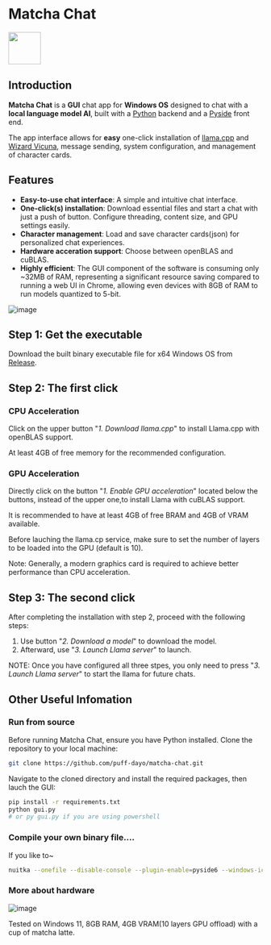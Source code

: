 # Matcha Chat

<img src="https://github.com/puff-dayo/matcha-chat/assets/84665734/05193c75-13d2-472b-8c6c-0c6bb960114f" width="64" />

## Introduction

**Matcha Chat** is a **GUI** chat app for **Windows OS** designed to chat with a **local language model AI**, built with a [Python](https://www.python.org/) backend and a [Pyside](https://pypi.org/project/PySide6/) front end.

The app interface allows for **easy** one-click installation of [llama.cpp](https://github.com/ggerganov/llama.cpp) and [Wizard Vicuna](https://huggingface.co/TheBloke/Wizard-Vicuna-7B-Uncensored-GGUF), message sending, system configuration, and management of character cards.

## Features

- **Easy-to-use chat interface**: A simple and intuitive chat interface.
- **One-click(s) installation**: Download essential files and start a chat with just a push of  button. Configure threading, content size, and GPU settings easily.
- **Character management**: Load and save character cards(json) for personalized chat experiences. 
- **Hardware acceration support**: Choose between openBLAS and cuBLAS.
- **Highly efficient**: The GUI component of the software is consuming only ~32MB of RAM, representing a significant resource saving compared to running a web UI in Chrome, allowing even devices with 8GB of RAM to run models quantized to 5-bit.

![image](https://github.com/puff-dayo/matcha-chat/assets/84665734/e6acdc84-4d5f-472e-9456-d78c13dccc51)


## Step 1: Get the executable

Download the built binary executable file for x64 Windows OS from [Release](https://github.com/puff-dayo/matcha-chat/releases/).

## Step 2: The first click

### CPU Acceleration

Click on the upper button "*1. Download llama.cpp*" to install Llama.cpp with openBLAS support.

At least 4GB of free memory for the recommended configuration.

### GPU Acceleration

Directly click on the button "*1. Enable GPU acceleration*" located below the buttons, instead of the upper one,to install Llama with cuBLAS support.

It is recommended to have at least 4GB of free BRAM and 4GB of VRAM available.

Before lauching the llama.cp service, make sure to set the number of layers to be loaded into the GPU (default is 10).

Note: Generally, a modern graphics card is required to achieve better performance than CPU acceleration.

## Step 3: The second click

After completing the installation with step 2, proceed with the following steps:



1. Use button "*2. Download a model*" to download the model.
2. Afterward, use "*3. Launch Llama server*" to launch.



NOTE: Once you have configured all three stpes, you only need to press "*3. Launch Llama server*" to start the llama for future chats.



## Other Useful Infomation

### Run from source

Before running Matcha Chat, ensure you have Python installed. Clone the repository to your local machine:

```bash
git clone https://github.com/puff-dayo/matcha-chat.git
```

Navigate to the cloned directory and install the required packages, then lauch the GUI:

```bash
pip install -r requirements.txt
python gui.py
# or py gui.py if you are using powershell
```

### Compile your own binary file....

If you like to~

```bash
nuitka --onefile --disable-console --plugin-enable=pyside6 --windows-icon-from-ico=PATH-TO-ICON gui.py
```

### More about hardware

![image](https://github.com/puff-dayo/matcha-chat/assets/84665734/bcc12d5e-5987-4331-aab8-37ae20fbd726)

Tested on Windows 11, 8GB RAM, 4GB VRAM(10 layers GPU offload) with a cup of matcha latte.
